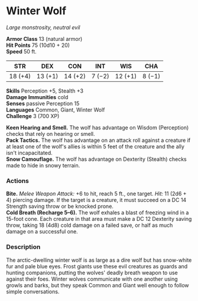 # Winter Wolf 
_Large monstrosity, neutral evil_

**Armor Class** 13 (natural armor)    
**Hit Points** 75 (10d10 + 20)    
**Speed** 50 ft. 

| STR     | DEX     | CON     | INT     | WIS     | CHA     |
|---------|---------|---------|---------|---------|---------|
| 18 (+4) | 13 (+1) | 14 (+2) | 7 (−2)  | 12 (+1) | 8 (−1)  |

**Skills** Perception +5, Stealth +3    
**Damage Immunities** cold    
**Senses** passive Perception 15    
**Languages** Common, Giant, Winter Wolf    
**Challenge** 3 (700 XP) 

**Keen Hearing and Smell.** The wolf has advantage on Wisdom (Perception) checks that rely on hearing or smell.    
**Pack Tactics.** The wolf has advantage on an attack roll against a creature if at least one of the wolf's allies is within 5 feet of the creature and the ally isn't incapacitated.    
**Snow Camouflage.** The wolf has advantage on Dexterity (Stealth) checks made to hide in snowy terrain. 

### Actions    
**Bite.** _Melee Weapon Attack:_ +6 to hit, reach 5 ft., one target. _Hit:_ 11 (2d6 + 4) piercing damage. If the target is a creature, it must succeed on a DC 14 Strength saving throw or be knocked prone.    
**Cold Breath (Recharge 5–6).** The wolf exhales a blast of freezing wind in a 15-foot cone. Each creature in that area must make a DC 12 Dexterity saving throw, taking 18 (4d8) cold damage on a failed save, or half as much damage on a successful one. 

### Description
The arctic-dwelling winter wolf is as large as a dire wolf but has snow-white fur and pale blue eyes. Frost giants use these evil creatures as guards and hunting companions, putting the wolves' deadly breath weapon to use against their foes. Winter wolves communicate with one another using growls and barks, but they speak Common and Giant well enough to follow simple conversations. 
